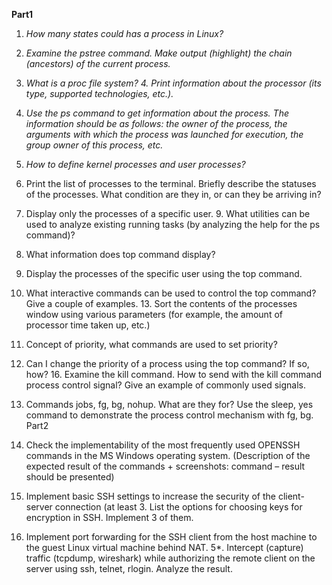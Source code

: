 **Part1**


1. *How many states could has a process in Linux?*


2. *Examine the pstree command. Make output (highlight) the chain (ancestors) of the current process.*


3. *What is a proc file system? 4. Print information about the processor (its type, supported technologies, etc.).*


5. *Use the ps command to get information about the process. The information should be as follows: the owner of the process, the arguments with which the process was launched for execution, the group owner of this process, etc.*


6. *How to define kernel processes and user processes?*


7. Print the list of processes to the terminal. Briefly describe the statuses of the processes. What condition are they in, or can they be arriving in?
8. Display only the processes of a specific user. 9. What utilities can be used to analyze existing running tasks (by analyzing the help for the ps command)?
10. What information does top command display?
12. Display the processes of the specific user using the top command.
12. What interactive commands can be used to control the top command? Give a couple of examples. 13. Sort the contents of the processes window using various parameters (for example, the amount of processor time taken up, etc.)
14. Concept of priority, what commands are used to set priority?
15. Can I change the priority of a process using the top command? If so, how? 16. Examine the kill command. How to send with the kill command
process control signal? Give an example of commonly used signals.
17. Commands jobs, fg, bg, nohup. What are they for? Use the sleep, yes command to demonstrate the process control mechanism with fg, bg.
Part2
1. Check the implementability of the most frequently used OPENSSH commands in the MS Windows operating system. (Description of the expected result of the commands + screenshots: command – result should be presented)
2. Implement basic SSH settings to increase the security of the client-server connection (at least 3. List the options for choosing keys for encryption in SSH. Implement 3 of them.
4. Implement port forwarding for the SSH client from the host machine to the guest Linux virtual machine behind NAT.
5*. Intercept (capture) traffic (tcpdump, wireshark) while authorizing the remote client on the server using ssh, telnet, rlogin. Analyze the result.
